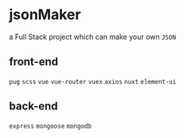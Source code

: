 # jsonMaker

a Full Stack project which can make your own `JSON`

## front-end

`pug` `scss` `vue` `vue-router` `vuex` `axios` `nuxt` `element-ui`

## back-end

`express` `mongoose` `mongodb`
